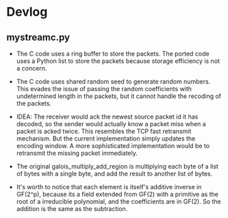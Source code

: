 # Devlog

## mystreamc.py

- The C code uses a ring buffer to store the packets. The ported code uses a Python list to store the packets because storage efficiency is not a concern.

- The C code uses shared random seed to generate random numbers. This evades the issue of passing the random coefficients with undetermined length in the packets, but it cannot handle the recoding of the packets.

- IDEA: The receiver would ack the newest source packet id it has decoded, so the sender would actually know a packet miss when a packet is acked twice. This resembles the TCP fast retransmit mechanism. But the current implementation simply updates the encoding window. A more sophisticated implementation would be to retransmit the missing packet immediately.

- The original galois_multiply_add_region is multiplying each byte of a list of bytes with a single byte, and add the result to another list of bytes.

- It's worth to notice that each element is itself's additive inverse in GF(2^p), because its a field extended from GF(2) with a primitive as the root of a irreducible polynomial, and the coefficients are in GF(2). So the addition is the same as the subtraction.